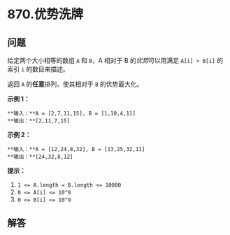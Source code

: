 # 870.优势洗牌

## 问题

给定两个大小相等的数组 `A` 和 `B`，A 相对于 B 的*优势*可以用满足 `A[i] > B[i]` 的索引 `i` 的数目来描述。

返回 `A` 的**任意**排列，使其相对于 `B` 的优势最大化。

**示例 1：**

```
**输入：**A = [2,7,11,15], B = [1,10,4,11]
**输出：**[2,11,7,15]

```

**示例 2：**

```
**输入：**A = [12,24,8,32], B = [13,25,32,11]
**输出：**[24,32,8,12]

```

**提示：**

1. `1 <= A.length = B.length <= 10000`
2. `0 <= A[i] <= 10^9`
3. `0 <= B[i] <= 10^9`



## 解答

